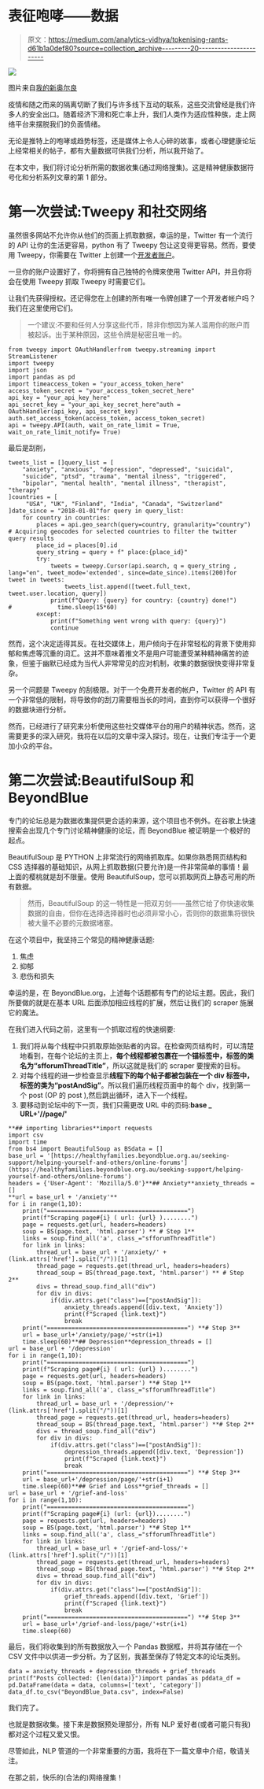 # 表征咆哮——数据

> 原文：<https://medium.com/analytics-vidhya/tokenising-rants-d61b1a0def80?source=collection_archive---------20----------------------->

![](img/e1c3fb15c5e5e33485028b7780604895.png)

图片来自[我的新奥尔良](https://www.myneworleans.com/10-ways-to-alleviate-stress/)

疫情和随之而来的隔离切断了我们与许多线下互动的联系，这些交流曾经是我们许多人的安全出口。随着经济下滑和死亡率上升，我们人类作为适应性种族，走上网络平台来摆脱我们的负面情绪。

无论是推特上的咆哮或趋势标签，还是媒体上令人心碎的故事，或者心理健康论坛上经常相关的帖子，都有大量数据可供我们分析，所以我开始了。

在本文中，我们将讨论分析所需的数据收集(通过网络搜集)。这是精神健康数据符号化和分析系列文章的第 1 部分。

# 第一次尝试:Tweepy 和社交网络

虽然很多网站不允许你从他们的页面上抓取数据，幸运的是，Twitter 有一个流行的 API 让你的生活更容易，python 有了 Tweepy 包让这变得更容易。然而，要使用 Tweepy，你需要在 Twitter 上创建一个[开发者账户](https://developer.twitter.com/en/apply-for-access)。

一旦你的账户设置好了，你将拥有自己独特的令牌来使用 Twitter API，并且你将会在使用 Tweepy 抓取 Tweepy 时需要它们。

让我们先获得授权。还记得您在上创建的所有唯一令牌创建了一个开发者帐户吗？我们在这里使用它们。

> 一个建议:不要和任何人分享这些代币，除非你想因为某人滥用你的账户而被起诉。出于某种原因，这些令牌是秘密且唯一的。

```
from tweepy import OAuthHandlerfrom tweepy.streaming import StreamListener
import tweepy
import json
import pandas as pd
import timeaccess_token = "your_access_token_here"
access_token_secret = "your_access_token_secret_here"
api_key = "your_api_key_here"
api_secret_key = "your_api_key_secret_here"auth = OAuthHandler(api_key, api_secret_key)
auth.set_access_token(access_token, access_token_secret)
api = tweepy.API(auth, wait_on_rate_limit = True, wait_on_rate_limit_notify= True)
```

最后是刮削，

```
tweets_list = []query_list = [
    "anxiety", "anxious", "depression", "depressed", "suicidal", 
    "suicide", "ptsd", "trauma", "mental ilness", "triggered", 
    "bipolar", "mental health", "mental illness", "therapist", "therapy"
]countries = [
     "USA", "UK", "Finland", "India", "Canada", "Switzerland"
]date_since = "2018-01-01"for query in query_list:
    for country in countries:
        places = api.geo_search(query=country, granularity="country") # Acquiring geocodes for selected countries to filter the twitter query results
        place_id = places[0].id
        query_string = query + f" place:{place_id}"
        try:
            tweets = tweepy.Cursor(api.search, q = query_string , lang="en", tweet_mode='extended', since=date_since).items(200)for tweet in tweets:
                tweets_list.append([tweet.full_text, tweet.user.location, query])
            print(f"Query: {query} for country: {country} done!")
#             time.sleep(15*60)
        except:
            print(f"Something went wrong with query: {query}")
            continue
```

然而，这个决定适得其反。在社交媒体上，用户倾向于在非常轻松的背景下使用抑郁和焦虑等沉重的词汇。这并不意味着推文不是用户可能遭受某种精神痛苦的迹象，但鉴于幽默已经成为当代人非常常见的应对机制，收集的数据很快变得非常复杂。

另一个问题是 Tweepy 的刮极限。对于一个免费开发者的帐户，Twitter 的 API 有一个非常低的限制，将导致你的刮刀需要相当长的时间，直到你可以获得一个很好的数据块进行分析。

然而，已经进行了研究来分析使用这些社交媒体平台的用户的精神状态。然而，这需要更多的深入研究，我将在以后的文章中深入探讨。现在，让我们专注于一个更加小众的平台。

# 第二次尝试:BeautifulSoup 和 BeyondBlue

专门的论坛总是为数据收集提供更合适的来源，这个项目也不例外。在谷歌上快速搜索会出现几个专门讨论精神健康的论坛，而 BeyondBlue 被证明是一个极好的起点。

BeautifulSoup 是 PYTHON 上非常流行的网络抓取库。如果你熟悉网页结构和 CSS 选择器的基础知识，从网上抓取数据(只要允许)是一件非常简单的事情！最上面的樱桃就是刮不限量。使用 BeautifulSoup，您可以抓取网页上静态可用的所有数据。

> 然而，BeautifulSoup 的这一特性是一把双刃剑——虽然它给了你快速收集数据的自由，但你在选择选择器时也必须非常小心，否则你的数据集将很快被大量不必要的元数据堵塞。

在这个项目中，我坚持三个常见的精神健康话题:

1.  焦虑
2.  抑郁
3.  悲伤和损失

幸运的是，在 BeyondBlue.org，上述每个话题都有专门的论坛主题。因此，我们所要做的就是在基本 URL 后面添加相应线程的扩展，然后让我们的 scraper 施展它的魔法。

在我们进入代码之前，这里有一个抓取过程的快速纲要:

1.  我们将从每个线程中只抓取原始张贴者的内容。在检查网页结构时，可以清楚地看到，在每个论坛的主页上，**每个线程都被包裹在一个锚标签中，标签的类名为“sfforumThreadTitle”**，所以这就是我们的 scraper 要搜索的目标。
2.  对每个线程的进一步检查显示**线程下的每个帖子都被包装在一个 div 标签中，标签的类为“postAndSig”**。所以我们遍历线程页面中的每个 div，找到第一个 post (OP 的 post ),然后跳出循环，进入下一个线程。
3.  要移动到论坛中的下一页，我们只需更改 URL 中的页码:**base _ URL+'/<MH _ topic>/page/'<page _ number>**

```
**## importing libraries**import requests
import csv
import time
from bs4 import BeautifulSoup as BSdata = []
base_url = '[https://healthyfamilies.beyondblue.org.au/seeking-support/helping-yourself-and-others/online-forums'](https://healthyfamilies.beyondblue.org.au/seeking-support/helping-yourself-and-others/online-forums')
headers = {'User-Agent': 'Mozilla/5.0'}**## Anxiety**anxiety_threads = []
**url = base_url + '/anxiety'**
for i in range(1,10):
    print("========================================")
    print(f"Scraping page#{i} ( url: {url} )........")
    page = requests.get(url, headers=headers)
    soup = BS(page.text, 'html.parser') ** # Step 1**
    links = soup.find_all('a', class_="sfforumThreadTitle") 
    for link in links:
        thread_url = base_url + '/anxiety/' +(link.attrs['href'].split("/"))[1]
        thread_page = requests.get(thread_url, headers=headers)
        thread_soup = BS(thread_page.text, 'html.parser') ** # Step 2**
        divs = thread_soup.find_all("div")
        for div in divs:
            if(div.attrs.get("class")==["postAndSig"]):
                anxiety_threads.append([div.text, 'Anxiety'])
                print(f"Scraped {link.text}")
                break
    print("========================================") **# Step 3** 
    url = base_url+'/anxiety/page/'+str(i+1)
    time.sleep(60)**## Depression**depression_threads = []
url = base_url + '/depression'
for i in range(1,10):
    print("========================================")
    print(f"Scraping page#{i} ( url: {url} )........")
    page = requests.get(url, headers=headers)
    soup = BS(page.text, 'html.parser') **# Step 1**
    links = soup.find_all('a', class_="sfforumThreadTitle")
    for link in links:
        thread_url = base_url + '/depression/'+ (link.attrs['href'].split("/"))[1]
        thread_page = requests.get(thread_url, headers=headers)
        thread_soup = BS(thread_page.text, 'html.parser') **# Step 2**
        divs = thread_soup.find_all("div")
        for div in divs:
            if(div.attrs.get("class")==["postAndSig"]):
                depression_threads.append([div.text, 'Depression'])
                print(f"Scraped {link.text}")
                break
    print("========================================") **# Step 3**
    url = base_url+'/depression/page/'+str(i+1)
    time.sleep(60)**## Grief and Loss**grief_threads = []
url = base_url + '/grief-and-loss'
for i in range(1,10):
    print("========================================")
    print(f"Scraping page#{i} (url: {url})........")
    page = requests.get(url, headers=headers)
    soup = BS(page.text, 'html.parser') **# Step 1**
    links = soup.find_all('a', class_="sfforumThreadTitle")
    for link in links:
        thread_url = base_url + '/grief-and-loss/'+ (link.attrs['href'].split("/"))[1]
        thread_page = requests.get(thread_url, headers=headers)
        thread_soup = BS(thread_page.text, 'html.parser') **# Step 2**
        divs = thread_soup.find_all("div")
        for div in divs:
            if(div.attrs.get("class")==["postAndSig"]):
                grief_threads.append([div.text, 'Grief'])
                print(f"Scraped {link.text}")
                break
    print("========================================") **# Step 3**
    url = base_url+'/grief-and-loss/page/'+str(i+1)
    time.sleep(60)
```

最后，我们将收集到的所有数据放入一个 Pandas 数据框，并将其存储在一个 CSV 文件中以供进一步分析。为了区别，我甚至保存了特定文本的论坛类别。

```
data = anxiety_threads + depression_threads + grief_threads
print(f"Posts collected: {len(data)}")import pandas as pddata_df = pd.DataFrame(data = data, columns=['text', 'category'])
data_df.to_csv("BeyondBlue_Data.csv", index=False)
```

我们完了。

也就是数据收集。接下来是数据预处理部分，所有 NLP 爱好者(或者可能只有我)都对这个过程又爱又恨。

尽管如此，NLP 管道的一个非常重要的方面，我将在下一篇文章中介绍，敬请关注。

在那之前，快乐的(合法的)网络搜集！
